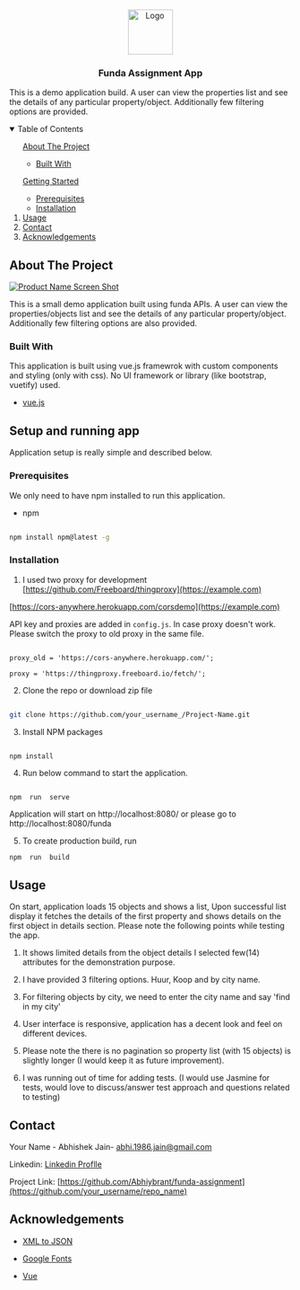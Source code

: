 
<!-- PROJECT LOGO -->

  

<br  />

  

<p  align="center">

  

<a  href="https://github.com/othneildrew/Best-README-Template">

  

<img  src="images/logo.png"  alt="Logo"  width="80"  height="80">

  

</a>

  

<h3  align="center">Funda Assignment App</h3>

  

<p  align="center">

  

This is a demo application build. A user can view the properties list and see the details of any particular property/object. Additionally few filtering options are provided.

  

<!-- TABLE OF CONTENTS -->

  

<details  open="open">

<summary>Table of Contents</summary><ol>

  

<a  href="#about-the-project">About The Project</a>

<ul>

  

<li><a  href="#built-with">Built With</a></li>

</ul>

  

<a  href="#getting-started">Getting Started</a>

<ul>

  

<li><a  href="#prerequisites">Prerequisites</a></li>

<li><a  href="#installation">Installation</a></li>

</ul>

</li>

<li><a  href="#usage">Usage</a></li>

<li><a  href="#contact">Contact</a></li>

<li><a  href="#acknowledgements">Acknowledgements</a></li>

</ol>

</details>

  

  

<!-- ABOUT THE PROJECT -->

  

## About The Project

  

  

[![Product Name Screen Shot][product-screenshot]](https://example.com)

  

This is a small demo application built using funda APIs. A user can view the properties/objects list and see the details of any particular property/object. Additionally few filtering options are also provided.

  

### Built With

  

  

This application is built using vue.js framewrok with custom components and styling (only with css). No UI framework or library (like bootstrap, vuetify) used.

  

*  [vue.js](https://vuejs.org/)

  

  

<!-- GETTING STARTED -->

  

## Setup and running app

  

  

Application setup is really simple and described below.

  

  

### Prerequisites

  

  

We only need to have npm installed to run this application.


* npm

  

```sh

npm install npm@latest -g

```

  

  

### Installation

  

  

1. I used two proxy for development [https://github.com/Freeboard/thingproxy](https://example.com)

[https://cors-anywhere.herokuapp.com/corsdemo](https://example.com)

API key and proxies are added in `config.js`. In case proxy doesn't work. Please switch the proxy to old proxy in the same file.

  

```JS

proxy_old = 'https://cors-anywhere.herokuapp.com/';

proxy = 'https://thingproxy.freeboard.io/fetch/';

```

  

2. Clone the repo or download zip file

  

```sh

git clone https://github.com/your_username_/Project-Name.git

```

  

3. Install NPM packages

  

```sh

npm install

```

  

4. Run below command to start the application.

  

```JS

npm  run  serve

```

Application will start on http://localhost:8080/ or please go to http://localhost:8080/funda

5. To create production build, run

  

```JS
npm  run  build
```

  

  

<!-- USAGE EXAMPLES -->

  

## Usage

  

On start, application loads 15 objects and shows a list, Upon successful list display it fetches the details of the first property and shows details on the first object in details section. Please note the following points while testing the app.

  

1. It shows limited details from the object details I selected few(14) attributes for the demonstration purpose.

2. I have provided 3 filtering options. Huur, Koop and by city name.

3. For filtering objects by city, we need to enter the city name and say 'find in my city'

4. User interface is responsive, application has a decent look and feel on different devices.

5. Please note the there is no pagination so property list (with 15 objects) is slightly longer (I would keep it as future improvement).

6. I was running out of time for adding tests. (I would use Jasmine for tests, would love to discuss/answer test approach and questions related to testing)

  
  

<!-- CONTACT -->

  

## Contact

  

  

Your Name - Abhishek Jain- abhi.1986.jain@gmail.com

Linkedin: [Linkedin Proflle](https://www.linkedin.com/in/abhishek-jain-430abb85/)

Project Link: [https://github.com/Abhiybrant/funda-assignment](https://github.com/your_username/repo_name)

  
  

<!-- ACKNOWLEDGEMENTS -->

  

## Acknowledgements

  
  

*  [XML to JSON](https://goessner.net/download/prj/jsonxml/)

  

*  [Google Fonts](https://fonts.google.com/)

*  [Vue](https://vuejs.org)


[product-screenshot]: src/assets/images/screenshot.png